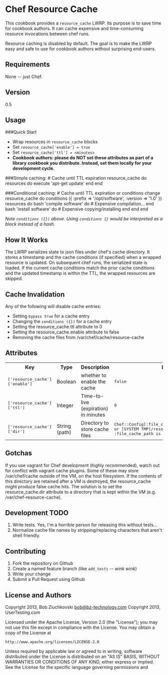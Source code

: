 Chef Resource Cache
===================
This cookbook provides a `resource_cache` LWRP.  Its purpose is to save time
for cookbook authors.  It can cache expensive and time-consuming resource
invocations between chef runs.

Resource caching is disabled by default.  The goal is to make the LWRP easy
and safe to use for cookbook authors without surprising end-users.

Requirements
------------
None -- just Chef.

Version
-------
0.5

Usage
-----

###Quick Start

* Wrap resources in `resource_cache` blocks
* Set `resource_cache['enable'] = true`
* Set `resource_cache['ttl'] = <minutes>`
* __Cookbook authors: please do NOT set these attributes as part of a library
  cookbook you distribute.  Instead, set them locally for your
  development cycle.__

###Simple caching:
    # Cache until TTL expiration
    resource_cache do
      resources do
        execute 'apt-get update'
      end
    end

###Conditional caching:
    # Cache until TTL expiration or conditions change
    resource_cache do
      conditions ({ :prefix => '/opt/software', :version => '1.0' })
      resources do
        bash 'compile software' do
          # Expensive compilation...
        end
        bash 'install software' do
          # Expensive copying/installing
        end
      end
    end

*Note `conditions ({})` above.  Using `conditions {}` would be interpreted as
a block instead of a hash.*

How It Works
------------
The LWRP serializes state to json files under chef's cache directory. It
stores a timestamp and the cache conditions (if specified) when a wrapped
resource is updated.  On subsequent chef runs, the serialized state is loaded.
If the current cache conditions match the prior cache conditions and the
updated timestamp is within the TTL, the wrapped resources are skipped.

Cache Invalidation
------------------
Any of the following will disable cache entries:

* Setting `bypass true` for a cache entry
* Changing the `conditions ({})` for a cache entry
* Setting the resource_cache.ttl attribute to 0
* Setting the resource_cache.enable attribute to false
* Removing the cache files from /var/chef/cache/resource-cache

Attributes
----------

<table>
  <tr>
    <th>Key</th>
    <th>Type</th>
    <th>Description</th>
    <th>Default</th>
  </tr>
  <tr>
    <td><tt>['resource_cache']['enable']</tt></td>
    <td>Boolean</td>
    <td>whether to enable the cache</td>
    <td><tt>false</tt></td>
  </tr>
  <tr>
    <td><tt>['resource_cache']['ttl']</tt></td>
    <td>Integer</td>
    <td>Time-to-live (expiration) in minutes</td>
    <td><tt>0</tt></td>
  </tr>
  <tr>
    <td><tt>['resource_cache']['dir']</tt></td>
    <td>String (path)</td>
    <td>Directory to store cache files</td>
    <td><tt>Chef::Config[:file_cache_path]/resource_cache, or
            [SYSTEM TMP]/resource_cache if :file_cache_path is unset</tt></td>
  </tr>
</table>

Gotchas
-------
If you use vagrant for Chef development (highly recommended), watch out for
conflict with vagrant cache plugins.  Some of these may store /var/chef/cache
outside of the VM, on the host filesystem.  If the contents of this directory
are retained after a VM is destroyed, the resource_cache might produce false
cache hits.  The solution is to set the resource_cache.dir attribute to
a directory that is kept within the VM (e.g. /var/chef-resource-cache).

Development TODO
----------------

1. Write tests.  Yes, I'm a horrible person for releasing this without tests...
2. Normalize cache file names by stripping/replacing characters that aren't
   shell friendly.

Contributing
------------

1. Fork the repository on Github
2. Create a named feature branch (like `add_tests` -- *wink wink*)
3. Write your change
4. Submit a Pull Request using Github

License and Authors
-------------------
Copyright 2013, Bob Ziuchkovski <bob@bz-technology.com>
Copyright 2013, UserTesting.com

Licensed under the Apache License, Version 2.0 (the "License");
you may not use this file except in compliance with the License.
You may obtain a copy of the License at

    http://www.apache.org/licenses/LICENSE-2.0

Unless required by applicable law or agreed to in writing, software
distributed under the License is distributed on an "AS IS" BASIS,
WITHOUT WARRANTIES OR CONDITIONS OF ANY KIND, either express or implied.
See the License for the specific language governing permissions and

